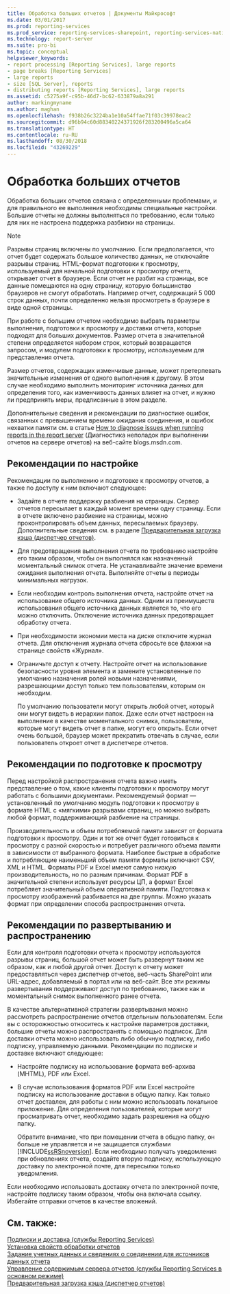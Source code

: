 ```yaml
---
title: Обработка больших отчетов | Документы Майкрософт
ms.date: 03/01/2017
ms.prod: reporting-services
ms.prod_service: reporting-services-sharepoint, reporting-services-native
ms.technology: report-server
ms.suite: pro-bi
ms.topic: conceptual
helpviewer_keywords:
- report processing [Reporting Services], large reports
- page breaks [Reporting Services]
- large reports
- size [SQL Server], reports
- distributing reports [Reporting Services], large reports
ms.assetid: c5275a9f-c95b-46d7-bc62-633879a8a291
author: markingmyname
ms.author: maghan
ms.openlocfilehash: f938b26c3224ba1e10a54ffae71f03c39978eac2
ms.sourcegitcommit: d96b94c60d88340224371926f283200496a5ca64
ms.translationtype: HT
ms.contentlocale: ru-RU
ms.lasthandoff: 08/30/2018
ms.locfileid: "43269229"
---
```

# <a name="process-large-reports"></a>Обработка больших отчетов
  Обработка больших отчетов связана с определенными проблемами, и для правильного ее выполнения необходимы специальные настройки. Большие отчеты не должны выполняться по требованию, если только для них не настроена поддержка разбивки на страницы.  
  
> [!NOTE]  
>  Разрывы страниц включены по умолчанию. Если предполагается, что отчет будет содержать большое количество данных, не отключайте разрывы страниц. HTML-формат подготовки к просмотру, используемый для начальной подготовки к просмотру отчета, открывает отчет в браузере. Если отчет не разбит на страницы, все данные помещаются на одну страницу, которую большинство браузеров не смогут обработать. Например отчет, содержащий 5 000 строк данных, почти определенно нельзя просмотреть в браузере в виде одной страницы.  
  
 При работе с большим отчетом необходимо выбрать параметры выполнения, подготовки к просмотру и доставки отчета, которые подходят для больших документов. Размер отчета в значительной степени определяется набором строк, который возвращается запросом, и модулем подготовки к просмотру, используемым для представления отчета.  
  
 Размер отчетов, содержащих изменчивые данные, может претерпевать значительные изменения от одного выполнения к другому. В этом случае необходимо выполнить мониторинг источника данных для определения того, как изменчивость данных влияет на отчет, и нужно ли предпринять меры, предписанные в этом разделе.  
  
 Дополнительные сведения и рекомендации по диагностике ошибок, связанных с превышением времени ожидания соединения, и ошибок нехватки памяти см. в статье [How to diagnose issues when running reports in the report server](http://go.microsoft.com/fwlink/?LinkId=85634) (Диагностика неполадок при выполнении отчетов на сервере отчетов) на веб-сайте blogs.msdn.com.  
  
## <a name="configuration-recommendations"></a>Рекомендации по настройке  
 Рекомендации по выполнению и подготовке к просмотру отчетов, а также по доступу к ним включают следующее:  
  
-   Задайте в отчете поддержку разбиения на страницы. Сервер отчетов пересылает в каждый момент времени одну страницу. Если в отчете включено разбиение на страницы, можно проконтролировать объем данных, пересылаемых браузеру. Дополнительные сведения см. в разделе [Предварительная загрузка кэша (диспетчер отчетов)](../../reporting-services/report-server/preload-the-cache-report-manager.md).  
  
-   Для предотвращения выполнения отчета по требованию настройте его таким образом, чтобы он выполнялся как назначенный моментальный снимок отчета. Не устанавливайте значение времени ожидания выполнения отчета. Выполняйте отчеты в периоды минимальных нагрузок.  
  
-   Если необходим контроль выполнения отчета, настройте отчет на использование общего источника данных. Одним из преимуществ использования общего источника данных является то, что его можно отключить. Отключение источника данных предотвращает обработку отчета.  
  
-   При необходимости экономии места на диске отключите журнал отчета. Для отключения журнала отчета сбросьте все флажки на странице свойств «Журнал».  
  
-   Ограничьте доступ к отчету. Настройте отчет на использование безопасности уровня элемента и замените установленные по умолчанию назначения ролей новыми назначениями, разрешающими доступ только тем пользователям, которым он необходим.  
  
     По умолчанию пользователи могут открыть любой отчет, который они могут видеть в иерархии папок. Даже если отчет настроен на выполнение в качестве моментального снимка, пользователи, которые могут видеть отчет в папке, могут его открыть. Если отчет очень большой, браузер может прекратить отвечать в случае, если пользователь откроет отчет в диспетчере отчетов.  
  
## <a name="rendering-recommendations"></a>Рекомендации по подготовке к просмотру  
 Перед настройкой распространения отчета важно иметь представление о том, какие клиенты подготовки к просмотру могут работать с большими документами. Рекомендуемый формат — установленный по умолчанию модуль подготовки к просмотру в формате HTML с «мягкими» разрывами страниц, но можно выбрать любой формат, поддерживающий разбиение на страницы.  
  
 Производительность и объем потребляемой памяти зависят от формата подготовки к просмотру. Один и тот же отчет будет готовиться к просмотру с разной скоростью и потребует различного объема памяти в зависимости от выбранного формата. Наиболее быстрые в обработке и потребляющие наименьший объем памяти форматы включают CSV, XML и HTML. Форматы PDF и Excel имеют самую низкую производительность, но по разным причинам. Формат PDF в значительной степени использует ресурсы ЦП, а формат Excel потребляет значительный объем оперативной памяти. Подготовка к просмотру изображений разбивается на две группы. Можно указать формат при определении способа распространения отчета.  
  
## <a name="deployment-and-distribution-recommendations"></a>Рекомендации по развертыванию и распространению  
 Если для контроля подготовки отчета к просмотру используются разрывы страниц, большой отчет может быть развернут таким же образом, как и любой другой отчет. Доступ к отчету может предоставляться через диспетчер отчетов, веб-часть SharePoint или URL-адрес, добавляемый в портал или на веб-сайт. Все эти режимы развертывания поддерживают доступ по требованию, также как и моментальный снимок выполненного ранее отчета.  
  
 В качестве альтернативной стратегии развертывания можно рассмотреть распространение отчетов отдельным пользователям. Если вы с осторожностью относитесь к настройке параметров доставки, большие отчеты можно распространять с помощью подписок. Для доставки отчета можно использовать либо обычную подписку, либо подписку, управляемую данными. Рекомендации по подписке и доставке включают следующее:  
  
-   Настройте подписку на использование формата веб-архива (MHTML), PDF или Excel.  
  
-   В случае использования форматов PDF или Excel настройте подписку на использование доставки в общую папку. Как только отчет доставлен, для работы с ним можно использовать локальное приложение. Для определения пользователей, которые могут просматривать отчет, необходимо задать разрешения на общую папку.  
  
     Обратите внимание, что при помещении отчета в общую папку, он больше не управляется и не защищается службами [!INCLUDE[ssRSnoversion](../../includes/ssrsnoversion-md.md)]. Если необходимо получать уведомления при обновлениях отчета, создайте вторую подписку, использующую доставку по электронной почте, для пересылки только уведомления.  
  
 Если необходимо использовать доставку отчета по электронной почте, настройте подписку таким образом, чтобы она включала ссылку. Избегайте отправки отчетов в качестве вложений.  
  
## <a name="see-also"></a>См. также:  
 [Подписки и доставка (службы Reporting Services)](../../reporting-services/subscriptions/subscriptions-and-delivery-reporting-services.md)   
 [Установка свойств обработки отчетов](../../reporting-services/report-server/set-report-processing-properties.md)   
 [Задание учетных данных и сведениях о соединении для источников данных отчета](../../reporting-services/report-data/specify-credential-and-connection-information-for-report-data-sources.md)   
 [Управление содержимым сервера отчетов (службы Reporting Services в основном режиме)](../../reporting-services/report-server/report-server-content-management-ssrs-native-mode.md)   
 [Предварительная загрузка кэша (диспетчер отчетов)](../../reporting-services/report-server/preload-the-cache-report-manager.md)  
  
  

